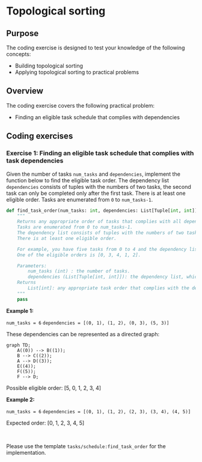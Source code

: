 # Topological sorting

## Purpose

The coding exercise is designed to test your knowledge of the following concepts:

* Building topological sorting 
* Applying topological sorting to practical problems 

## Overview

The coding exercise covers the following practical problem:
* Finding an eligible task schedule that complies with dependencies

## Coding exercises

### Exercise 1: Finding an eligible task schedule that complies with task dependencies

Given the number of tasks `num_tasks` and `dependencies`, implement the function below to find the eligible task order. The dependency list `dependencies` consists of tuples with the numbers of two tasks, the second task can only be completed only after the first task. There is at least one eligible order. Tasks are enumerated from `0` to `num_tasks-1`.

```python
def find_task_order(num_tasks: int, dependencies: List[Tuple[int, int]]) -> List[int]:
    """
    Returns any appropriate order of tasks that complies with all dependencies.
    Tasks are enumerated from 0 to num_tasks-1.
    The dependency list consists of tuples with the numbers of two tasks, the second task can only be completed only after the first task.
    There is at least one eligible order.

    For example, you have five tasks from 0 to 4 and the dependency list [(0,1), (3,4), (4,1)].
    One of the eligible orders is [0, 3, 4, 1, 2].

    Parameters:
        num_tasks (int) : the number of tasks.
        dependencies (List[Tuple[int, int]]): the dependency list, which shows that the second task can only be done after the first.
    Returns
        List[int]: any appropriate task order that complies with the dependencies.
    """
    pass
```

**Example 1:**

`num_tasks = 6` 
`dependencies = [(0, 1), (1, 2), (0, 3), (5, 3)]`

These dependencies can be represented as a directed graph:

```mermaid
graph TD;
    A((0)) --> B((1));
    B --> C((2));
    A --> D((3));
    E((4));
    F((5));
    F --> D;
```

Possible eligible order: [5, 0, 1, 2, 3, 4]


**Example 2:**

`num_tasks = 6` 
`dependencies = [(0, 1), (1, 2), (2, 3), (3, 4), (4, 5)]`

Expected order: [0, 1, 2, 3, 4, 5]

<br/>

Please use the template `tasks/schedule:find_task_order` for the implementation.
